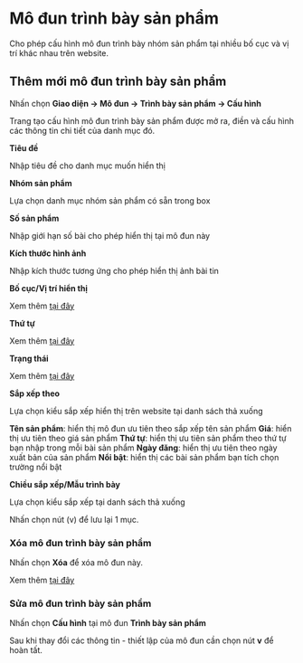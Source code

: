 
# Mô đun trình bày sản phẩm

Cho phép cấu hình mô đun trình bày nhóm sản phẩm tại nhiều bố cục và vị trí khác nhau trên website.

## Thêm mới mô đun trình bày sản phẩm

Nhấn chọn **Giao diện -> Mô đun -> Trình bày sản phẩm -> Cấu hình**

Trang tạo cấu hình mô đun trình bày sản phẩm được mở ra, điền và cấu hình các thông tin chi tiết của danh mục đó.

**Tiêu đề**

Nhập tiêu đề cho danh mục muốn hiển thị

**Nhóm sản phẩm**

Lựa chọn danh mục nhóm sản phẩm có sẵn trong box

**Số sản phẩm**

Nhập giới hạn số bài cho phép hiển thị tại mô đun này

**Kích thước hình ảnh**

Nhập kích thước tương ứng cho phép hiển thị ảnh bài tin

**Bố cục/Vị trí hiển thị**

Xem thêm [tại đây](https://mkmate.osd.vn/docs/common/logic/#b%E1%BB%91-c%E1%BB%A5c-v%C3%A0-v%E1%BB%8B-tr%C3%AD)

**Thứ tự**

Xem thêm [tại đây](https://mkmate.osd.vn/docs/common/logic/#th%E1%BB%A9-t%E1%BB%B1-s%E1%BA%AFp-x%E1%BA%BFp-l%C3%A0-s%E1%BB%91-ch%E1%BB%89-%C4%91%E1%BB%8Bnh)

**Trạng thái**

Xem thêm [tại đây](https://mkmate.osd.vn/docs/common/logic/#tr%E1%BA%A1ng-th%C3%A1i)

**Sắp xếp theo**

Lựa chọn kiểu sắp xếp hiển thị trên website tại danh sách thả xuống

**Tên sản phẩm**: hiển thị mô đun ưu tiên theo sắp xếp tên sản phẩm
**Giá**: hiển thị ưu tiên theo giá sản phẩm
**Thứ tự**: hiển thị ưu tiên sản phẩm theo thứ tự bạn nhập trong mỗi bài sản phẩm
**Ngày đăng**: hiển thị ưu tiên theo ngày xuất bản của sản phẩm
**Nổi bật**: hiển thị các bài sản phẩm bạn tích chọn trường nổi bật

**Chiều sắp xếp/Mẫu trình bày**

Lựa chọn kiểu sắp xếp tại danh sách thả xuống

Nhấn chọn nút (v) để lưu lại 1 mục.

### Xóa mô đun trình bày sản phẩm

Nhấn chọn **Xóa** để xóa mô đun này.

Xem thêm [tại đây](https://mkmate.osd.vn/docs/common/logic#x%C3%B3a-c%C3%A1c-m%E1%BB%A5c-c%C3%A1c-th%C3%A0nh-ph%E1%BA%A7n-th%C3%B4ng-tin)

### Sửa mô đun trình bày sản phẩm

Nhấn chọn **Cấu hình** tại mô đun **Trình bày sản phẩm**

Sau khi thay đổi các thông tin - thiết lập của mô đun cần chọn nút **v** để hoàn tất.
